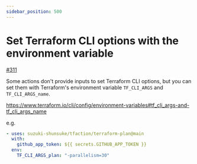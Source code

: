 ```yaml
---
sidebar_position: 500
---
```


# Set Terraform CLI options with the environment variable

[#311](https://github.com/suzuki-shunsuke/tfaction/issues/311)

Some actions don't provide inputs to set Terraform CLI options, but you can set them with Terraform's environment variable `TF_CLI_ARGS` and `TF_CLI_ARGS_name`.

https://www.terraform.io/cli/config/environment-variables#tf_cli_args-and-tf_cli_args_name

e.g.

```yaml
- uses: suzuki-shunsuke/tfaction/terraform-plan@main
  with:
    github_app_token: ${{ secrets.GITHUB_APP_TOKEN }}
  env:
    TF_CLI_ARGS_plan: "-parallelism=30"
```
